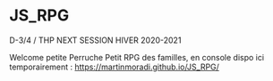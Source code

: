 # JS_RPG
D-3/4 / THP NEXT SESSION HIVER 2020-2021 

Welcome petite Perruche
Petit RPG des familles, en console dispo ici temporairement : https://martinmoradi.github.io/JS_RPG/
